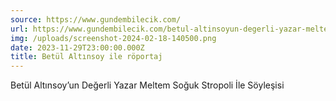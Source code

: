 ```yaml
---
source: https://www.gundembilecik.com/
url: https://www.gundembilecik.com/betul-altinsoyun-degerli-yazar-meltem-soguk-stropoli-ile-soylesisi/
img: /uploads/screenshot-2024-02-18-140500.png
date: 2023-11-29T23:00:00.000Z
title: Betül Altınsoy ile röportaj
---
```

Betül Altınsoy’un Değerli Yazar Meltem Soğuk Stropoli İle Söyleşisi
